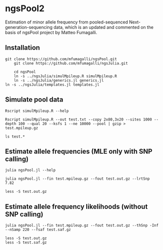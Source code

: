 # ngsPool2
Estimation of minor allele frequency from pooled-sequenced Next-generation-sequencing data, which is an updated and commented on the basis of ngsPool project by Matteo Fumagalli.

## Installation

	git clone https://github.com/mfumagalli/ngsPool.git
        git clone https://github.com/mfumagalli/ngsJulia.git

        cd ngsPool
        ln -s ../ngsJulia/simulMpileup.R simulMpileup.R
        ln -s ../ngsJulia/generics.jl generics.jl
	ln -s ../ngsJulia/templates.jl templates.jl

## Simulate pool data

	Rscript simulMpileup.R --help

	Rscript simulMpileup.R --out test.txt --copy 2x80,3x20 --sites 1000 --depth 100 --qual 20 --ksfs 1 --ne 10000 --pool | gzip > test.mpileup.gz

	ls test.*

## Estimate allele frequencies (MLE only with SNP calling)

	julia ngsPool.jl --help

	julia ngsPool.jl --fin test.mpileup.gz --fout test.out.gz --lrtSnp 7.82

	less -S test.out.gz

## Estimate allele frequency likelihoods (without SNP calling)

	julia ngsPool.jl --fin test.mpileup.gz --fout test.out.gz --thSnp -Inf --nSamp 220 --fsaf test.saf.gz

	less -S test.out.gz
	less -S test.saf.gz


